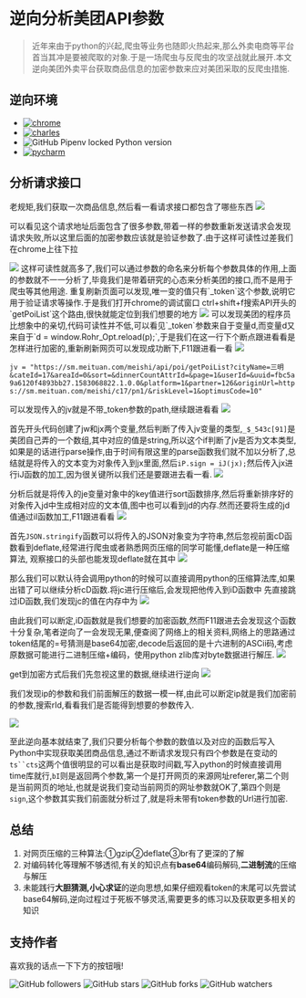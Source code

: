 # 逆向分析美团API参数
> 近年来由于python的兴起,爬虫等业务也随即火热起来,那么外卖电商等平台首当其冲是要被爬取的对象.于是一场爬虫与反爬虫的攻坚战就此展开.本文逆向美团外卖平台获取商品信息的加密参数来应对美团采取的反爬虫措施.

## 逆向环境
* [![chrome]][chrome_url]
* [![charles]][charles_url]
* ![GitHub Pipenv locked Python version](https://img.shields.io/github/pipenv/locked/python-version/metabolize/rq-dashboard-on-heroku)
* [![pycharm]][pycharm_url]

## 分析请求接口
老规矩,我们获取一次商品信息,然后看一看请求接口都包含了哪些东西
<img src="https://s2.ax1x.com/2020/03/02/32WJF1.png">

可以看见这个请求地址后面包含了很多参数,带着一样的参数重新发送请求会发现请求失败,所以这里后面的加密参数应该就是验证参数了.由于这样可读性过差我们在chrome上往下拉

<img src="https://s2.ax1x.com/2020/03/02/32WRl8.png">
这样可读性就高多了,我们可以通过参数的命名来分析每个参数具体的作用,上面的参数就不一一分析了,毕竟我们是带着研究的心态来分析美团的接口,而不是用于爬虫等其他用途.
重复刷新页面可以发现,唯一变的值只有`_token`这个参数,说明它用于验证请求等操作.于是我们打开chrome的调试窗口 ctrl+shift+f搜索API开头的`getPoiList`这个路由,很快就能定位到我们想要的地方
<img src="https://s2.ax1x.com/2020/03/02/32fY7j.png">
可以发现美团的程序员比想象中的亲切,代码可读性并不低,可以看见`_token`参数来自于变量d,而变量d又来自于`d = window.Rohr_Opt.reload(p);`,于是我们在这一行下个断点跟进看看是怎样进行加密的,重新刷新网页可以发现成功断下,F11跟进看一看
<img src="https://s2.ax1x.com/2020/03/02/32fR41.png">

`jv = "https://sm.meituan.com/meishi/api/poi/getPoiList?cityName=三明&cateId=17&areaId=0&sort=&dinnerCountAttrId=&page=1&userId=&uuid=fbc5a9a6120f4893bb27.1583068822.1.0.0&platform=1&partner=126&originUrl=https://sm.meituan.com/meishi/c17/pn1/&riskLevel=1&optimusCode=10"`

可以发现传入的jv就是不带_token参数的path,继续跟进看看
<img src="https://s2.ax1x.com/2020/03/02/32hdVH.png">

首先开头代码创建了jw和jx两个变量,然后判断了传入jv变量的类型,`_$_543c[91]`是美团自己弄的一个数组,其中对应的值是string,所以这个if判断了jv是否为文本类型,如果是的话进行parse操作,由于时间有限这里的parse函数我们就不加以分析了,总结就是将传入的文本变为对象传入到jx里面,然后`iP.sign = iJ(jx);`然后传入jx进行iJ函数的加工,因为很关键所以我们还是要跟进去看一看.
<img src="https://s2.ax1x.com/2020/03/02/324Eod.png">

分析后就是将传入的je变量对象中的key值进行sort函数排序,然后将重新排序好的对象传入jd中生成相对应的文本值,图中也可以看到jd的内存.然而还要将生成的jd值通过iI函数加工,F11跟进看看
<img src="https://s2.ax1x.com/2020/03/02/324uSP.png">

首先`JSON.stringify`函数可以将传入的JSON对象变为字符串,然后忽视前面cD函数看到deflate,经常进行爬虫或者熟悉网页压缩的同学可能懂,deflate是一种压缩算法,
观察接口的头部也能发现deflate就在其中
<img src="https://s2.ax1x.com/2020/03/02/3242Sx.png">

那么我们可以默认待会调用python的时候可以直接调用python的压缩算法库,如果出错了可以继续分析cD函数.将jc进行压缩后,会发现把他传入到iD函数中
先直接跳过iD函数,我们发现jc的值在内存中为
<img src="https://s2.ax1x.com/2020/03/02/32450e.png">

由此我们可以断定,iD函数就是我们想要的加密函数,然而F11跟进去会发现这个函数十分复杂,笔者逆向了一会发现无果,便查阅了网络上的相关资料,网络上的思路通过token结尾的=号猜测是base64加密,decode后返回的是十六进制的ASCii码,考虑原数据可能进行二进制压缩+编码，使用python zlib库对byte数据进行解压.
<img src="https://s2.ax1x.com/2020/03/02/325qUJ.png">

get到加密方式后我们先忽视这里的数据,继续进行逆向
<img src="https://s2.ax1x.com/2020/03/02/32I9bD.png">

我们发现ip的参数和我们前面解压的数据一模一样,由此可以断定ip就是我们加密前的参数,搜索rId,看看我们是否能得到想要的参数传入.

<img src="https://s2.ax1x.com/2020/03/02/32IuqS.png">

至此逆向基本就结束了,我们只要分析每个参数的数值以及对应的函数后写入Python中实现获取美团商品信息,通过不断请求发现只有四个参数是在变动的
`ts``cts`这两个值很明显的可以看出是获取时间戳,写入python的时候直接调用time库就行,`bI`则是返回两个参数,第一个是打开网页的来源网址referer,第二个则是当前网页的地址,也就是说我们变动当前网页的网址参数就OK了,第四个则是`sign`,这个参数其实我们前面就分析过了,就是将未带有token参数的Url进行加密.

## 总结
1. 对网页压缩的三种算法:①gzip②deflate③br有了更深的了解
2. 对编码转化等理解不够透彻,有关的知识点有**base64**编码解码,**二进制流**的压缩与解压
3. 未能践行**大胆猜测,小心求证**的逆向思想,如果仔细观看token的末尾可以先尝试base64解码,逆向过程过于死板不够灵活,需要更多的练习以及获取更多相关的知识

## 支持作者
喜欢我的话点一下下方的按钮哦!

![GitHub followers](https://img.shields.io/github/followers/q6378561?style=social)
![GitHub stars](https://img.shields.io/github/stars/q6378561/js-reverse-log?style=social)
![GitHub forks](https://img.shields.io/github/forks/q6378561/js-reverse-log?style=social)
![GitHub watchers](https://img.shields.io/github/watchers/q6378561/js-reverse-log?style=social)

[chrome]: https://img.shields.io/badge/chrome-80.0.3987.122-ff69b4
[chrome_url]: https://www.google.com/chrome/
[charles]: https://img.shields.io/badge/charles-v3.11.2-brightgreen
[charles_url]: https://www.charlesproxy.com/
[pycharm]: https://img.shields.io/badge/pycharm-professional-red
[pycharm_url]: https://www.jetbrains.com/pycharm/
